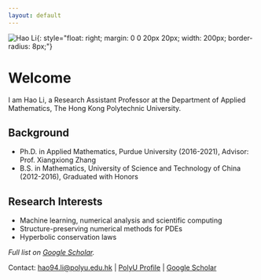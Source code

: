 ```yaml
---
layout: default
---
```


![Hao Li](photo.jpg){: style="float: right; margin: 0 0 20px 20px; width: 200px; border-radius: 8px;"}

# Welcome

I am Hao Li, a Research Assistant Professor at the Department of Applied Mathematics, The Hong Kong Polytechnic University.

## Background
- Ph.D. in Applied Mathematics, Purdue University (2016-2021), Advisor: Prof. Xiangxiong Zhang
- B.S. in Mathematics, University of Science and Technology of China (2012-2016), Graduated with Honors

## Research Interests
- Machine learning, numerical analysis and scientific computing
- Structure-preserving numerical methods for PDEs
- Hyperbolic conservation laws


*Full list on [Google Scholar](https://scholar.google.com/citations?user=bXakkPIAAAAJ).*

Contact: hao94.li@polyu.edu.hk | [PolyU Profile](https://www.polyu.edu.hk/ama/people/academic-staff/dr-li-hao/) | [Google Scholar](https://scholar.google.com/citations?user=bXakkPIAAAAJ)
